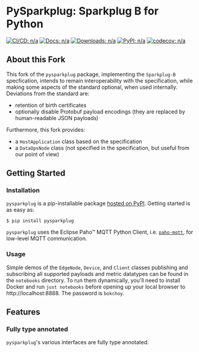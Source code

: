 # **PySparkplug**: Sparkplug B for Python

[![CI/CD: n/a](https://github.com/matteosox/pysparkplug/actions/workflows/cicd.yaml/badge.svg)](https://github.com/matteosox/pysparkplug/actions/workflows/cicd.yaml)
[![Docs: n/a](https://readthedocs.org/projects/pysparkplug/badge/?version=stable)](https://pysparkplug.mattefay.com)
[![Downloads: n/a](https://static.pepy.tech/personalized-badge/pysparkplug?period=total&units=none&left_color=grey&right_color=blue&left_text=Downloads)](https://pepy.tech/project/pysparkplug)
[![PyPI: n/a](https://img.shields.io/badge/dynamic/json?color=blueviolet&label=PyPI&query=%24.info.version&url=https%3A%2F%2Fpypi.org%2Fpypi%2Fpysparkplug%2Fjson)](https://pypi.org/project/pysparkplug/)
[![codecov: n/a](https://codecov.io/gh/matteosox/pysparkplug/branch/main/graph/badge.svg?token=8VKKDG9SMZ)](https://codecov.io/gh/matteosox/pysparkplug)

## About this Fork

This fork of the `pysparkplug` package, implementing the `Sparkplug-B` specfication, intends to remain interoperability with the specification, while making some aspects of the standard optional, when used internally. Deviations from the standard are:

- retention of birth certificates
- optionally disable Protobuf payload encodings (they are replaced by human-readable JSON payloads)

Furthermore, this fork provides:

- a `HostApplication` class based on the specification
- a `DataOpsNode` class (not specified in the specification, but useful from our point of view)

## Getting Started

### Installation

`pysparkplug` is a pip-installable package [hosted on PyPI](https://pypi.org/project/pysparkplug/). Getting started is as easy as:

```console
$ pip install pysparkplug
```

`pysparkplug` uses the Eclipse Paho™ MQTT Python Client, i.e. [`paho-mqtt`](https://github.com/eclipse/paho.mqtt.python), for low-level MQTT communication.

### Usage

Simple demos of the `EdgeNode`, `Device`, and `Client` classes publishing and subscribing all supported payloads and metric datatypes can be found in the `notebooks` directory. To run them dynamically, you'll need to install Docker and run `just notebooks` before opening up your local browser to http://localhost:8888. The password is `bokchoy`.

## Features

### Fully type annotated

`pysparkplug`'s various interfaces are fully type annotated.
